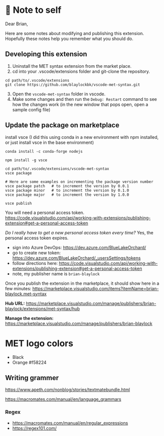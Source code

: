 # 📝 Note to self

Dear Brian,

Here are some notes about modifying and publishing this extension. Hopefully these notes help you remember what you should do.

## Developing this extension
1. Uninstall the MET syntax extension from the market place.
2. cd into your .vscode/extensions folder and git-clone the repository.

```
cd path/to/.vscode/extensions
git clone https://github.com/blaylockbk/vscode-met-syntax.git
```

3. Open the `vscode-met-syntax` folder in vscode.
4. Make some changes and then run the `Debug: Restart` command to see how the changes work (in the new window that pops open, open a sample config file)



## Update the package on marketplace

install vsce (I did this using conda in a new environment with npm installed, or just install vsce in the base environment)

```shell
conda install -c conda-forge nodejs

npm install -g vsce

cd path/to/.vscode/extensions/vscode-met-syntax
vsce package

# Here are some examples on incrementing the package version number
vsce package patch   # to increment the version by 0.0.1
vsce package minor   # to increment the version by 0.1.0
vsce package major   # to increment the version by 1.0.0

vsce publish
```

You will need a personal access token.
https://code.visualstudio.com/api/working-with-extensions/publishing-extension#get-a-personal-access-token

_Do I really have to get a new personal access token every time?_ Yes, the personal access token expires.

* sign into Azure DevOps: https://dev.azure.com/BlueLakeOrchard/
* go to create new token: https://dev.azure.com/BlueLakeOrchard/_usersSettings/tokens
* follow directions here: https://code.visualstudio.com/api/working-with-extensions/publishing-extension#get-a-personal-access-token
* note, my publisher name is `brian-blaylock`

Once you publish the extension in the marketplace, it should show here in a few minutes:
https://marketplace.visualstudio.com/items?itemName=brian-blaylock.met-syntax

**Hub URL:**
https://marketplace.visualstudio.com/manage/publishers/brian-blaylock/extensions/met-syntax/hub


**Manage the extension:**
https://marketplace.visualstudio.com/manage/publishers/brian-blaylock


# MET logo colors
- Black
- Orange #f58224


## Writing grammer

https://www.apeth.com/nonblog/stories/textmatebundle.html

https://macromates.com/manual/en/language_grammars


### Regex
* https://macromates.com/manual/en/regular_expressions
* https://regex101.com/

